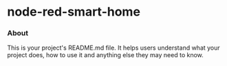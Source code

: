 node-red-smart-home
===================

### About

This is your project's README.md file. It helps users understand what your
project does, how to use it and anything else they may need to know.